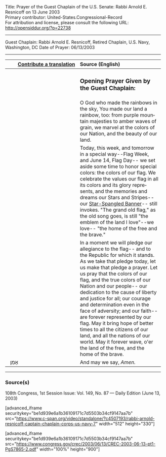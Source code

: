 <html>
<head></head>
<body>
Title: Prayer of the Guest Chaplain of the U.S. Senate: Rabbi Arnold E. Resnicoff on 13 June 2003<br />
Primary contributor: United-States.Congressional-Record<br />
For attribution and license, please consult the following URL: <a href="http://opensiddur.org/?p=22738">http://opensiddur.org/?p=22738</a>
<p />
<hr />

Guest Chaplain: Rabbi Arnold E. Resnicoff, Retired Chaplain, U.S. Navy, Washington, DC
Date of Prayer: 06/13/2003

<hr />

<table style="margin-left: auto;margin-right: auto;" class="draggable">
<thead><tr><th id="x" style="text-align: right;"><a href="/contributing/upload/">Contribute a translation</a></th><th style="text-align: left;">Source (English)</th></tr></thead>
<tbody>
<tr><td style="vertical-align:top;" width="46%">
<div class="liturgy" lang="he">

</span></div></td>
 
<td style="vertical-align:top;" width="53%">
<div class="english" lang="en">
<h3>Opening Prayer Given by the Guest Chaplain:</h3>
</div></td></tr>


<tr><td style="vertical-align:top;" width="46%">
<div class="liturgy" lang="he">

</span></div></td>
 
<td style="vertical-align:top;" width="53%">
<div class="english" lang="en">
O God who made the rainbows in the sky, 
You made our land a rainbow, too: 
from purple mountain majesties 
to amber waves of grain, 
we marvel at the colors of our Nation, 
and the beauty of our land.
</div></td></tr>


<tr><td style="vertical-align:top;" width="46%">
<div class="liturgy" lang="he">

</span></div></td>
 
<td style="vertical-align:top;" width="53%">
<div class="english" lang="en">
Today, this week, and tomorrow in a special way--Flag Week, 
and June 14, Flag Day--
we set aside some time to honor special colors: 
the colors of our flag. 
We celebrate the values our flag 
in all its colors and its glory 
represents, 
and the memories and dreams our Stars and Stripes--
our <a href="https://opensiddur.org/prayers/secular-calendar/united-states/flag-day/the-star-spangled-banner-by-francis-scott-key-yiddish-translation-by-berl-lapin/">Star-Spangled Banner</a>--
still invokes. 
"The grand old flag," as the old song goes, 
is still "the emblem of the land I love"--we love--
"the home of the free and the brave."
</div></td></tr>


<tr><td style="vertical-align:top;" width="46%">
<div class="liturgy" lang="he">

</span></div></td>
 
<td style="vertical-align:top;" width="53%">
<div class="english" lang="en">
In a moment we will pledge our allegiance to the flag--
and to the Republic for which it stands. 
As we take that pledge today, 
let us make that pledge a prayer. 
Let us pray that the colors of our flag, 
and the true colors of our Nation and our people--
our dedication 
to the cause of liberty and justice for all; 
our courage and determination 
even in the face of adversity; 
and our faith--
are forever represented by our flag. 
May it bring hope of better times 
to all the citizens of our land, 
and all the nations of our world. 
May it forever wave, 
o'er the land of the free, 
and the home of the brave.
</div></td></tr>


<tr><td style="vertical-align:top;" width="46%">
<div class="liturgy" lang="he">
&nbsp;
אָמֵן׃
</span></div></td>
 
<td style="vertical-align:top;" width="53%">
<div class="english" lang="en">
And may we say, 
<em>Amen.</em>
</div></td></tr>
</tbody></table>

<hr />

<h3>Source(s)</h3>

108th Congress, 1st Session
Issue: Vol. 149, No. 87 — Daily Edition (June 13, 2003)

[advanced_iframe securitykey="be1d939e6a1b36109171c7d5503b34cf9147aa7b" src="https://www.c-span.org/video/standalone/?c4507193/rabbi-arnold-resnicoff-captain-chaplain-corps-us-navy-7" width="512" height="330"]

[advanced_iframe securitykey="be1d939e6a1b36109171c7d5503b34cf9147aa7b" src="https://www.congress.gov/crec/2003/06/13/CREC-2003-06-13-pt1-PgS7865-2.pdf" width="100%" height="900"]
</body>
</html>
